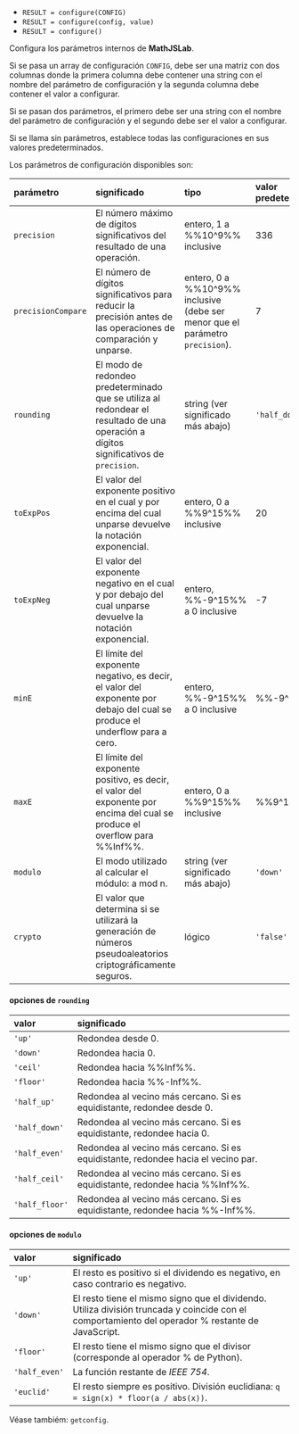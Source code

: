 * `RESULT = configure(CONFIG)`
* `RESULT = configure(config, value)`
* `RESULT = configure()`

Configura los parámetros internos de **MathJSLab**.

Si se pasa un array de configuración `CONFIG`, debe ser una matriz con dos
columnas donde la primera columna debe contener una string con el nombre del
parámetro de configuración y la segunda columna debe contener el valor a configurar.

Si se pasan dos parámetros, el primero debe ser una string con el nombre del
parámetro de configuración y el segundo debe ser el valor a configurar.

Si se llama sin parámetros, establece todas las configuraciones en sus valores predeterminados.

Los parámetros de configuración disponibles son:

| parámetro | significado | tipo | valor predeterminado |
| :----------- | :---------- | :--- | :----------- |
| `precision` | El número máximo de dígitos significativos del resultado de una operación. | entero, 1 a %%10^9%% inclusive | 336 |
| `precisionCompare` | El número de dígitos significativos para reducir la precisión antes de las operaciones de comparación y unparse. | entero, 0 a %%10^9%% inclusive (debe ser menor que el parámetro `precision`). | 7 |
| `rounding` | El modo de redondeo predeterminado que se utiliza al redondear el resultado de una operación a dígitos significativos de `precision`. | string (ver significado más abajo) | `'half_down'` |
| `toExpPos` | El valor del exponente positivo en el cual y por encima del cual unparse devuelve la notación exponencial. | entero, 0 a %%9^15%% inclusive | 20 |
| `toExpNeg` | El valor del exponente negativo en el cual y por debajo del cual unparse devuelve la notación exponencial. | entero, %%-9^15%% a 0 inclusive | -7 |
| `minE` | El límite del exponente negativo, es decir, el valor del exponente por debajo del cual se produce el underflow para a cero. | entero, %%-9^15%% a 0 inclusive | %%-9^15%% |
| `maxE` | El límite del exponente positivo, es decir, el valor del exponente por encima del cual se produce el overflow para %%Inf%%. | entero, 0 a %%9^15%% inclusive | %%9^15%% |
| `modulo` | El modo utilizado al calcular el módulo: a mod n. | string (ver significado más abajo) | `'down'` |
| `crypto` | El valor que determina si se utilizará la generación de números pseudoaleatorios criptográficamente seguros. | lógico | `'false'` |

#### opciones de `rounding`

| valor | significado |
| :----------- | :------ |
| `'up'` | Redondea desde 0. |
| `'down'` | Redondea hacia 0. |
| `'ceil'` | Redondea hacia %%Inf%%. |
| `'floor'` | Redondea hacia %%-Inf%%. |
| `'half_up'` | Redondea al vecino más cercano. Si es equidistante, redondee desde 0. |
| `'half_down'` | Redondea al vecino más cercano. Si es equidistante, redondee hacia 0. |
| `'half_even'` | Redondea al vecino más cercano. Si es equidistante, redondee hacia el vecino par. |
| `'half_ceil'` | Redondea al vecino más cercano. Si es equidistante, redondee hacia %%Inf%%. |
| `'half_floor'` | Redondea al vecino más cercano. Si es equidistante, redondee hacia %%-Inf%%. |

#### opciones de `modulo`

| valor | significado |
| :----------- | :------ |
| `'up'` | El resto es positivo si el dividendo es negativo, en caso contrario es negativo. |
| `'down'` | El resto tiene el mismo signo que el dividendo. Utiliza división truncada y coincide con el comportamiento del operador % restante de JavaScript. |
| `'floor'` | El resto tiene el mismo signo que el divisor (corresponde al operador % de Python). |
| `'half_even'` | La función restante de *IEEE 754*. |
| `'euclid'` | El resto siempre es positivo. División euclidiana: `q = sign(x) * floor(a / abs(x))`. |

Véase tambiém: `getconfig`.
